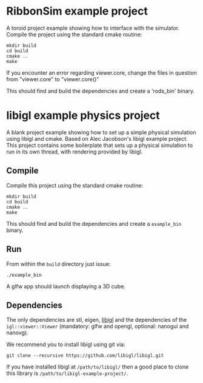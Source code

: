 # RibbonSim example project

A toroid project example showing how to interface with the simulator.
Compile the project using the standard cmake routine:

    mkdir build
    cd build
    cmake ..
    make
    
If you encounter an error regarding viewer.core, change the files in question from "viewer.core" to "viewer.core()"

This should find and build the dependencies and create a 'rods_bin' binary.

# libigl example physics project

A blank project example showing how to set up a simple physical simulation using libigl and cmake. Based on Alec Jacobson's libigl example project. This project contains some boilerplate that sets up a physical simulation to run in its own thread, with rendering provided by libigl.

## Compile

Compile this project using the standard cmake routine:

    mkdir build
    cd build
    cmake ..
    make

This should find and build the dependencies and create a `example_bin` binary.

## Run

From within the `build` directory just issue:

    ./example_bin

A glfw app should launch displaying a 3D cube.

## Dependencies

The only dependencies are stl, eigen, [libigl](libigl.github.io/libigl/) and
the dependencies of the `igl::viewer::Viewer` (mandatory: glfw and
opengl, optional: nanogui and nanovg).

We recommend you to install libigl using git via:

    git clone --recursive https://github.com/libigl/libigl.git

If you have installed libigl at `/path/to/libigl/` then a good place to clone
this library is `/path/to/libigl-example-project/`.
